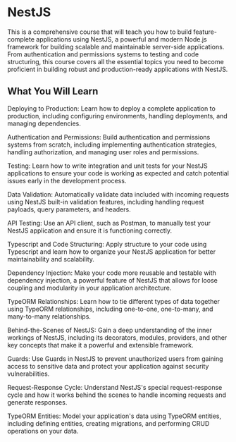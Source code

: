 # NestJS
This is a comprehensive course that will teach you how to build feature-complete applications using NestJS, a powerful and modern Node.js framework for building scalable and maintainable server-side applications. From authentication and permissions systems to testing and code structuring, this course covers all the essential topics you need to become proficient in building robust and production-ready applications with NestJS.

## What You Will Learn
Deploying to Production: Learn how to deploy a complete application to production, including configuring environments, handling deployments, and managing dependencies.

Authentication and Permissions: Build authentication and permissions systems from scratch, including implementing authentication strategies, handling authorization, and managing user roles and permissions.

Testing: Learn how to write integration and unit tests for your NestJS applications to ensure your code is working as expected and catch potential issues early in the development process.

Data Validation: Automatically validate data included with incoming requests using NestJS built-in validation features, including handling request payloads, query parameters, and headers.

API Testing: Use an API client, such as Postman, to manually test your NestJS application and ensure it is functioning correctly.

Typescript and Code Structuring: Apply structure to your code using Typescript and learn how to organize your NestJS application for better maintainability and scalability.

Dependency Injection: Make your code more reusable and testable with dependency injection, a powerful feature of NestJS that allows for loose coupling and modularity in your application architecture.

TypeORM Relationships: Learn how to tie different types of data together using TypeORM relationships, including one-to-one, one-to-many, and many-to-many relationships.

Behind-the-Scenes of NestJS: Gain a deep understanding of the inner workings of NestJS, including its decorators, modules, providers, and other key concepts that make it a powerful and extensible framework.

Guards: Use Guards in NestJS to prevent unauthorized users from gaining access to sensitive data and protect your application against security vulnerabilities.

Request-Response Cycle: Understand NestJS's special request-response cycle and how it works behind the scenes to handle incoming requests and generate responses.

TypeORM Entities: Model your application's data using TypeORM entities, including defining entities, creating migrations, and performing CRUD operations on your data.

